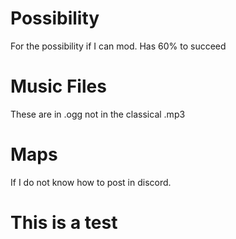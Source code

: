 # Possibility
For the possibility if I can mod. Has 60% to succeed
# Music Files
These are in .ogg not in the classical .mp3
# Maps
If I do not know how to post in discord.
# This is a test

